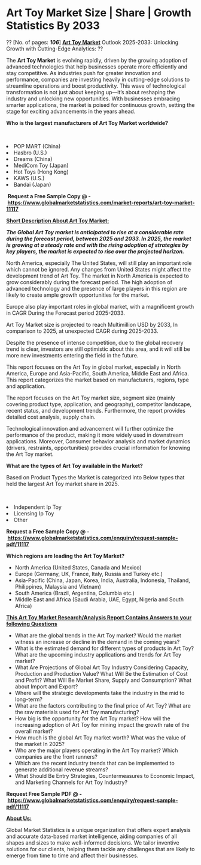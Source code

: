 <H1>Art Toy Market Size | Share | Growth Statistics By 2033</H1><p>?? [No. of pages:&nbsp;<strong><em>106</em></strong>]&nbsp;<strong><a href="https://www.globalmarketstatistics.com/market-reports/art-toy-market-11117">Art Toy&nbsp;Market</a></strong>&nbsp;Outlook 2025-2033: Unlocking Growth with Cutting-Edge Analytics: ??</p><p>The <strong>Art Toy Market</strong> is evolving rapidly, driven by the growing adoption of advanced technologies that help businesses operate more efficiently and stay competitive. As industries push for greater innovation and performance, companies are investing heavily in cutting-edge solutions to streamline operations and boost productivity. This wave of technological transformation is not just about keeping up&mdash;it&rsquo;s about reshaping the industry and unlocking new opportunities. With businesses embracing smarter applications, the market is poised for continuous growth, setting the stage for exciting advancements in the years ahead.</p><p><strong>Who is the largest manufacturers of Art Toy Market worldwide?</strong></p><p>&nbsp;<li>POP MART (China)<li> Hasbro (U.S.)<li> Dreams (China)<li> MediCom Toy (Japan)<li> Hot Toys (Hong Kong)<li> KAWS (U.S.)<li> Bandai (Japan)</p><p>&nbsp;<strong>Request a Free Sample Copy @ -&nbsp;<a href="https://www.globalmarketstatistics.com/market-reports/art-toy-market-11117">https://www.globalmarketstatistics.com/market-reports/art-toy-market-11117</a></strong></p><p><strong><u>Short Description About Art Toy Market:</u></strong></p><p><strong><em>The Global Art Toy market is anticipated to rise at a considerable rate during the forecast period, between 2025 and 2033. In 2025, the market is growing at a steady rate and with the rising adoption of strategies by key players, the market is expected to rise over the projected horizon.</em></strong></p><p>North America, especially The United States, will still play an important role which cannot be ignored. Any changes from United States might affect the development trend of Art Toy. The market in North America is expected to grow considerably during the forecast period. The high adoption of advanced technology and the presence of large players in this region are likely to create ample growth opportunities for the market.</p><p>Europe also play important roles in global market, with a magnificent growth in CAGR During the Forecast period 2025-2033.</p><p>Art Toy Market size is projected to reach Multimillion USD by 2033, In comparison to 2025, at unexpected CAGR during 2025-2033.</p><p>Despite the presence of intense competition, due to the global recovery trend is clear, investors are still optimistic about this area, and it will still be more new investments entering the field in the future.</p><p>This report focuses on the Art Toy in global market, especially in North America, Europe and Asia-Pacific, South America, Middle East and Africa. This report categorizes the market based on manufacturers, regions, type and application.</p><p>The report focuses on the Art Toy market size, segment size (mainly covering product type, application, and geography), competitor landscape, recent status, and development trends. Furthermore, the report provides detailed cost analysis, supply chain.</p><p>Technological innovation and advancement will further optimize the performance of the product, making it more widely used in downstream applications. Moreover, Consumer behavior analysis and market dynamics (drivers, restraints, opportunities) provides crucial information for knowing the Art Toy market.</p><p><strong>What are the types of Art Toy available in the Market?</strong></p><p>Based on Product Types the Market is categorized into Below types that held the largest Art Toy market share in 2025.</p><p>&nbsp;<li>Independent Ip Toy<li> Licensing Ip Toy<li> Other&nbsp;</p><p><strong>Request a Free Sample Copy @ -&nbsp;<a href="https://www.globalmarketstatistics.com/enquiry/request-sample-pdf/11117">https://www.globalmarketstatistics.com/enquiry/request-sample-pdf/11117</a></strong></p><p><strong>Which regions are leading the Art Toy Market?</strong></p><ul><li>North America (United States, Canada and Mexico)</li><li>Europe (Germany, UK, France, Italy, Russia and Turkey etc.)</li><li>Asia-Pacific (China, Japan, Korea, India, Australia, Indonesia, Thailand, Philippines, Malaysia and Vietnam)</li><li>South America (Brazil, Argentina, Columbia etc.)</li><li>Middle East and Africa (Saudi Arabia, UAE, Egypt, Nigeria and South Africa)</li></ul><p><strong><u>This Art Toy Market Research/Analysis Report Contains Answers to your following Questions</u></strong></p><ul><li>What are the global trends in the Art Toy market? Would the market witness an increase or decline in the demand in the coming years?</li><li>What is the estimated demand for different types of products in Art Toy? What are the upcoming industry applications and trends for Art Toy market?</li><li>What Are Projections of Global Art Toy Industry Considering Capacity, Production and Production Value? What Will Be the Estimation of Cost and Profit? What Will Be Market Share, Supply and Consumption? What about Import and Export?</li><li>Where will the strategic developments take the industry in the mid to long-term?</li><li>What are the factors contributing to the final price of Art Toy? What are the raw materials used for Art Toy manufacturing?</li><li>How big is the opportunity for the Art Toy market? How will the increasing adoption of Art Toy for mining impact the growth rate of the overall market?</li><li>How much is the global Art Toy market worth? What was the value of the market In 2025?</li><li>Who are the major players operating in the Art Toy market? Which companies are the front runners?</li><li>Which are the recent industry trends that can be implemented to generate additional revenue streams?</li><li>What Should Be Entry Strategies, Countermeasures to Economic Impact, and Marketing Channels for Art Toy Industry?</li></ul><p><strong>Request Free Sample PDF @ -&nbsp;<a href="https://www.globalmarketstatistics.com/enquiry/request-sample-pdf/11117">https://www.globalmarketstatistics.com/enquiry/request-sample-pdf/11117</a></strong></p><p><strong><u>About Us:</u></strong></p><p>Global Market Statistics&nbsp;is a unique organization that offers expert analysis and accurate data-based market intelligence, aiding companies of all shapes and sizes to make well-informed decisions. We tailor inventive solutions for our clients, helping them tackle any challenges that are likely to emerge from time to time and affect their businesses.</p>
